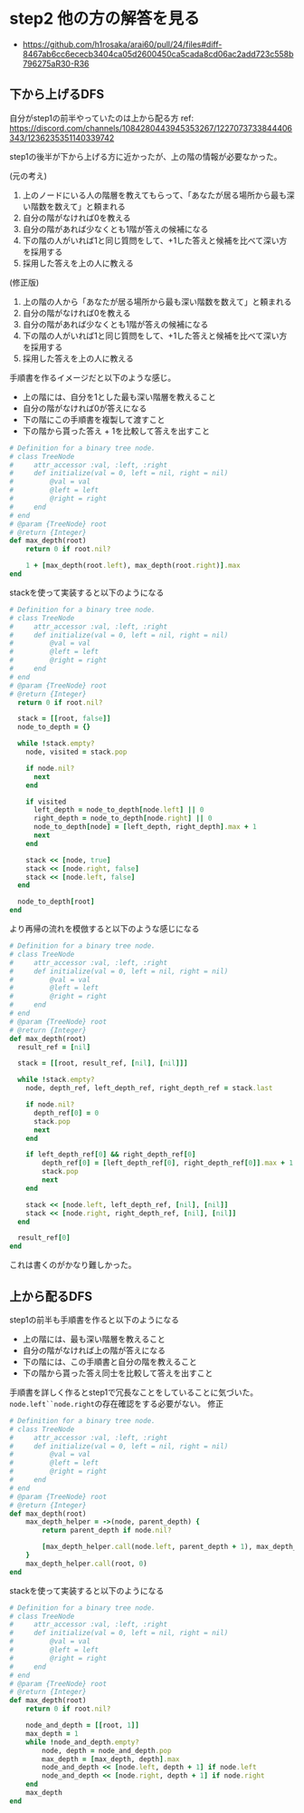 # step2 他の方の解答を見る
- https://github.com/h1rosaka/arai60/pull/24/files#diff-8467ab6cc6ececb3404ca05d2600450ca5cada8cd06ac2add723c558b796275aR30-R36

## 下から上げるDFS

自分がstep1の前半やっていたのは上から配る方
ref: https://discord.com/channels/1084280443945353267/1227073733844406343/1236235351140339742

step1の後半が下から上げる方に近かったが、上の階の情報が必要なかった。

(元の考え)
1. 上のノードにいる人の階層を教えてもらって、「あなたが居る場所から最も深い階数を数えて」と頼まれる
2. 自分の階がなければ0を教える
3. 自分の階があれば少なくとも1階が答えの候補になる
4. 下の階の人がいれば1と同じ質問をして、+1した答えと候補を比べて深い方を採用する
5. 採用した答えを上の人に教える

(修正版)
1. 上の階の人から「あなたが居る場所から最も深い階数を数えて」と頼まれる
2. 自分の階がなければ0を教える
3. 自分の階があれば少なくとも1階が答えの候補になる
4. 下の階の人がいれば1と同じ質問をして、+1した答えと候補を比べて深い方を採用する
5. 採用した答えを上の人に教える


手順書を作るイメージだと以下のような感じ。

- 上の階には、自分を1とした最も深い階層を教えること
- 自分の階がなければ0が答えになる
- 下の階にこの手順書を複製して渡すこと
- 下の階から貰った答え + 1を比較して答えを出すこと


```ruby
# Definition for a binary tree node.
# class TreeNode
#     attr_accessor :val, :left, :right
#     def initialize(val = 0, left = nil, right = nil)
#         @val = val
#         @left = left
#         @right = right
#     end
# end
# @param {TreeNode} root
# @return {Integer}
def max_depth(root)
    return 0 if root.nil?

    1 + [max_depth(root.left), max_depth(root.right)].max
end
```

stackを使って実装すると以下のようになる

```ruby
# Definition for a binary tree node.
# class TreeNode
#     attr_accessor :val, :left, :right
#     def initialize(val = 0, left = nil, right = nil)
#         @val = val
#         @left = left
#         @right = right
#     end
# end
# @param {TreeNode} root
# @return {Integer}
  return 0 if root.nil?

  stack = [[root, false]]
  node_to_depth = {}

  while !stack.empty?
    node, visited = stack.pop

    if node.nil?
      next
    end

    if visited
      left_depth = node_to_depth[node.left] || 0
      right_depth = node_to_depth[node.right] || 0
      node_to_depth[node] = [left_depth, right_depth].max + 1
      next
    end

    stack << [node, true]
    stack << [node.right, false]
    stack << [node.left, false]
  end

  node_to_depth[root]
end
```

より再帰の流れを模倣すると以下のような感じになる

```ruby
# Definition for a binary tree node.
# class TreeNode
#     attr_accessor :val, :left, :right
#     def initialize(val = 0, left = nil, right = nil)
#         @val = val
#         @left = left
#         @right = right
#     end
# end
# @param {TreeNode} root
# @return {Integer}
def max_depth(root)
  result_ref = [nil]

  stack = [[root, result_ref, [nil], [nil]]]

  while !stack.empty?
    node, depth_ref, left_depth_ref, right_depth_ref = stack.last

    if node.nil?
      depth_ref[0] = 0
      stack.pop
      next
    end

    if left_depth_ref[0] && right_depth_ref[0]
        depth_ref[0] = [left_depth_ref[0], right_depth_ref[0]].max + 1
        stack.pop
        next
    end

    stack << [node.left, left_depth_ref, [nil], [nil]]
    stack << [node.right, right_depth_ref, [nil], [nil]]
  end

  result_ref[0]
end
```

これは書くのがかなり難しかった。

## 上から配るDFS

step1の前半も手順書を作ると以下のようになる

- 上の階には、最も深い階層を教えること
- 自分の階がなければ上の階が答えになる
- 下の階には、この手順書と自分の階を教えること
- 下の階から貰った答え同士を比較して答えを出すこと

手順書を詳しく作るとstep1で冗長なことをしていることに気づいた。`node.left``node.right`の存在確認をする必要がない。
修正

```ruby
# Definition for a binary tree node.
# class TreeNode
#     attr_accessor :val, :left, :right
#     def initialize(val = 0, left = nil, right = nil)
#         @val = val
#         @left = left
#         @right = right
#     end
# end
# @param {TreeNode} root
# @return {Integer}
def max_depth(root)
    max_depth_helper = ->(node, parent_depth) {
        return parent_depth if node.nil?

        [max_depth_helper.call(node.left, parent_depth + 1), max_depth_helper.call(node.right, parent_depth + 1)].max
    }
    max_depth_helper.call(root, 0)
end
```

stackを使って実装すると以下のようになる

```ruby
# Definition for a binary tree node.
# class TreeNode
#     attr_accessor :val, :left, :right
#     def initialize(val = 0, left = nil, right = nil)
#         @val = val
#         @left = left
#         @right = right
#     end
# end
# @param {TreeNode} root
# @return {Integer}
def max_depth(root)
    return 0 if root.nil?

    node_and_depth = [[root, 1]]
    max_depth = 1
    while !node_and_depth.empty?
        node, depth = node_and_depth.pop
        max_depth = [max_depth, depth].max
        node_and_depth << [node.left, depth + 1] if node.left
        node_and_depth << [node.right, depth + 1] if node.right
    end
    max_depth
end
```
